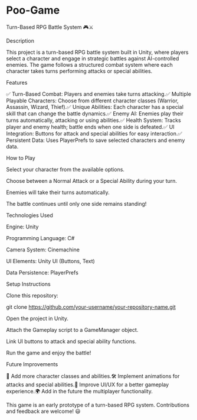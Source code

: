 # Poo-Game
Turn-Based RPG Battle System 🎮⚔️

Description

This project is a turn-based RPG battle system built in Unity, where players select a character and engage in strategic battles against AI-controlled enemies. The game follows a structured combat system where each character takes turns performing attacks or special abilities.

Features

✅ Turn-Based Combat: Players and enemies take turns attacking.✅ Multiple Playable Characters: Choose from different character classes (Warrior, Assassin, Wizard, Thief).✅ Unique Abilities: Each character has a special skill that can change the battle dynamics.✅ Enemy AI: Enemies play their turns automatically, attacking or using abilities.✅ Health System: Tracks player and enemy health; battle ends when one side is defeated.✅ UI Integration: Buttons for attack and special abilities for easy interaction.✅ Persistent Data: Uses PlayerPrefs to save selected characters and enemy data.

How to Play

Select your character from the available options.

Choose between a Normal Attack or a Special Ability during your turn.

Enemies will take their turns automatically.

The battle continues until only one side remains standing!

Technologies Used

Engine: Unity

Programming Language: C#

Camera System: Cinemachine

UI Elements: Unity UI (Buttons, Text)

Data Persistence: PlayerPrefs

Setup Instructions

Clone this repository:

git clone https://github.com/your-username/your-repository-name.git

Open the project in Unity.

Attach the Gameplay script to a GameManager object.

Link UI buttons to attack and special ability functions.

Run the game and enjoy the battle!

Future Improvements

🚀 Add more character classes and abilities.🛠️ Implement animations for attacks and special abilities.🎨 Improve UI/UX for a better gameplay experience.🌍 Add in the future the multiplayer functionality.

This game is an early prototype of a turn-based RPG system. Contributions and feedback are welcome! 😃

